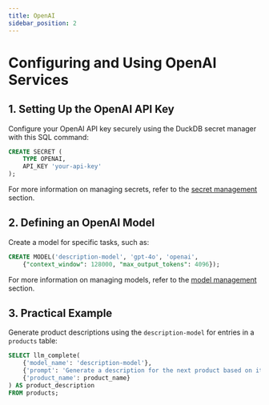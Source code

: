 ```yaml
---
title: OpenAI
sidebar_position: 2
---
```


# Configuring and Using OpenAI Services

## 1. Setting Up the OpenAI API Key

Configure your OpenAI API key securely using the DuckDB secret manager with this SQL command:

```sql
CREATE SECRET (
    TYPE OPENAI,
    API_KEY 'your-api-key'
);
```

For more information on managing secrets, refer to the [secret management](/docs/resource-management/secret-management) section.

## 2. Defining an OpenAI Model

Create a model for specific tasks, such as:

```sql
CREATE MODEL('description-model', 'gpt-4o', 'openai',
    {"context_window": 128000, "max_output_tokens": 4096});
```

For more information on managing models, refer to the [model management](/docs/resource-management/model-management) section.

## 3. Practical Example

Generate product descriptions using the `description-model` for entries in a `products` table:

```sql
SELECT llm_complete(
    {'model_name': 'description-model'},
    {'prompt': 'Generate a description for the next product based on its product name.'},
    {'product_name': product_name}
) AS product_description
FROM products;
```
